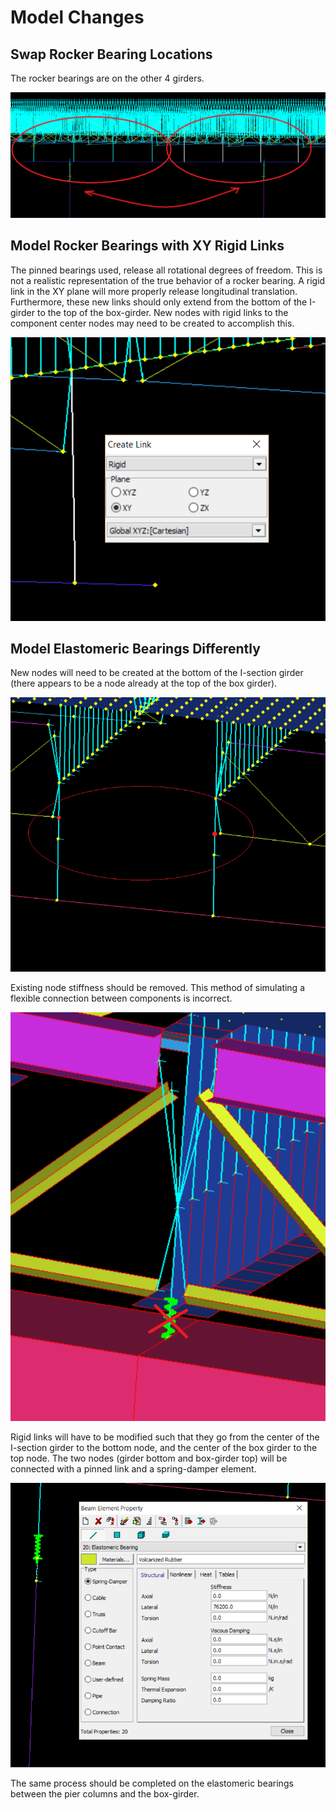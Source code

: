 # Model Changes
## Swap Rocker Bearing Locations

The rocker bearings are on the other 4 girders.

![Center Pier Links](Images/CenterPierLinks.png)

## Model Rocker Bearings with XY Rigid Links
The pinned bearings used, release all rotational degrees of freedom. This is not a realistic representation of the true behavior of a rocker bearing. A rigid link in the XY plane will more properly release longitudinal translation. Furthermore, these new links should only extend from the bottom of the I-girder to the top of the box-girder. New nodes with rigid links to the component center nodes may need to be created to accomplish this.

![Rocker Link](Images/RockerLink.png)

## Model Elastomeric Bearings Differently

New nodes will need to be created at the bottom of the I-section girder (there appears to be a node already at the top of the box girder).

![Bearing Locations](Images/BearingLocation.png)

Existing node stiffness should be removed. This method of simulating a flexible connection between components is incorrect.

![Node Stiffness](Images/NodeStiffness.png)

Rigid links will have to be modified such that they go from the center of the I-section girder to the bottom node, and the center of the box girder to the top node. The two nodes (girder bottom and box-girder top) will be connected with a pinned link and a spring-damper element.

![Spring-damper element](Images/SpringElement.png)

The same process should be completed on the elastomeric bearings between the pier columns and the box-girder.
